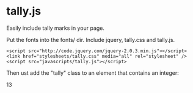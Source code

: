 tally.js
========

Easily include tally marks in your page.

Put the fonts into the fonts/ dir.
Include jquery, tally.css and tally.js.

    <script src="http://code.jquery.com/jquery-2.0.3.min.js"></script>
    <link href="stylesheets/tally.css" media="all" rel="stylesheet" />
    <script src="javascripts/tally.js"></script>

Then ust add the "tally" class to an element that contains an integer:

   <span class="tally">13</span>
